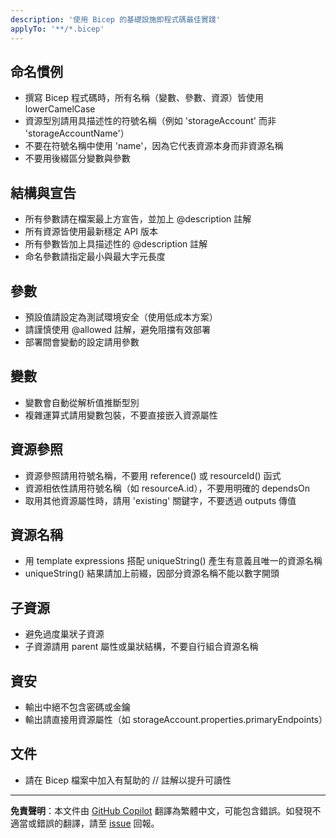 ```yaml
---
description: '使用 Bicep 的基礎設施即程式碼最佳實踐'
applyTo: '**/*.bicep'
---
```


## 命名慣例

-   撰寫 Bicep 程式碼時，所有名稱（變數、參數、資源）皆使用 lowerCamelCase
-   資源型別請用具描述性的符號名稱（例如 'storageAccount' 而非 'storageAccountName'）
-   不要在符號名稱中使用 'name'，因為它代表資源本身而非資源名稱
-   不要用後綴區分變數與參數

## 結構與宣告

-   所有參數請在檔案最上方宣告，並加上 @description 註解
-   所有資源皆使用最新穩定 API 版本
-   所有參數皆加上具描述性的 @description 註解
-   命名參數請指定最小與最大字元長度

## 參數

-   預設值請設定為測試環境安全（使用低成本方案）
-   請謹慎使用 @allowed 註解，避免阻擋有效部署
-   部署間會變動的設定請用參數

## 變數

-   變數會自動從解析值推斷型別
-   複雜運算式請用變數包裝，不要直接嵌入資源屬性

## 資源參照

-   資源參照請用符號名稱，不要用 reference() 或 resourceId() 函式
-   資源相依性請用符號名稱（如 resourceA.id），不要用明確的 dependsOn
-   取用其他資源屬性時，請用 'existing' 關鍵字，不要透過 outputs 傳值

## 資源名稱

-   用 template expressions 搭配 uniqueString() 產生有意義且唯一的資源名稱
-   uniqueString() 結果請加上前綴，因部分資源名稱不能以數字開頭

## 子資源

-   避免過度巢狀子資源
-   子資源請用 parent 屬性或巢狀結構，不要自行組合資源名稱

## 資安

-   輸出中絕不包含密碼或金鑰
-   輸出請直接用資源屬性（如 storageAccount.properties.primaryEndpoints）

## 文件

-   請在 Bicep 檔案中加入有幫助的 // 註解以提升可讀性

---

**免責聲明**：本文件由 [GitHub Copilot](https://docs.github.com/copilot/about-github-copilot/what-is-github-copilot) 翻譯為繁體中文，可能包含錯誤。如發現不適當或錯誤的翻譯，請至 [issue](../../issues) 回報。
